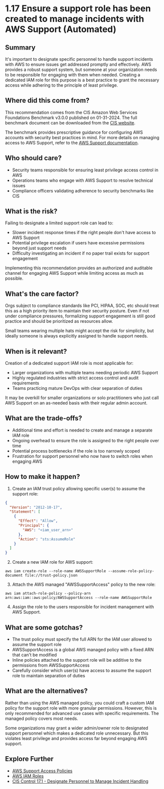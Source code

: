 # 1.17 Ensure a support role has been created to manage incidents with AWS Support (Automated)

## Summary
It's important to designate specific personnel to handle support incidents with AWS to ensure issues get addressed promptly and effectively. AWS provides a robust support system, but someone at your organization needs to be responsible for engaging with them when needed. Creating a dedicated IAM role for this purpose is a best practice to grant the necessary access while adhering to the principle of least privilege.

## Where did this come from?
This recommendation comes from the CIS Amazon Web Services Foundations Benchmark v3.0.0 published on 01-31-2024. The full benchmark document can be downloaded from the [CIS website](https://downloads.cisecurity.org/#/). 

The benchmark provides prescriptive guidance for configuring AWS accounts with security best practices in mind. For more details on managing access to AWS Support, refer to the [AWS Support documentation](https://docs.aws.amazon.com/awssupport/latest/user/getting-started.html).

## Who should care?
- Security teams responsible for ensuring least privilege access control in AWS
- Operations teams who engage with AWS Support to resolve technical issues
- Compliance officers validating adherence to security benchmarks like CIS

## What is the risk?
Failing to designate a limited support role can lead to:
- Slower incident response times if the right people don't have access to AWS Support
- Potential privilege escalation if users have excessive permissions beyond just support needs
- Difficulty investigating an incident if no paper trail exists for support engagement

Implementing this recommendation provides an authorized and auditable channel for engaging AWS Support while limiting access as much as possible.

## What's the care factor?
Orgs subject to compliance standards like PCI, HIPAA, SOC, etc should treat this as a high priority item to maintain their security posture. Even if not under compliance pressures, formalizing support engagement is still good practice and should be prioritized as resources allow.

Small teams wearing multiple hats might accept the risk for simplicity, but ideally someone is always explicitly assigned to handle support needs.

## When is it relevant?
Creation of a dedicated support IAM role is most applicable for:
- Larger organizations with multiple teams needing periodic AWS Support 
- Highly regulated industries with strict access control and audit requirements
- Teams practicing mature DevOps with clear separation of duties

It may be overkill for smaller organizations or solo practitioners who just call AWS Support on an as-needed basis with their regular admin account.

## What are the trade-offs?
- Additional time and effort is needed to create and manage a separate IAM role
- Ongoing overhead to ensure the role is assigned to the right people over time
- Potential process bottlenecks if the role is too narrowly scoped
- Frustration for support personnel who now have to switch roles when engaging AWS

## How to make it happen?
1. Create an IAM trust policy allowing specific user(s) to assume the support role:

```json
{
  "Version": "2012-10-17", 
  "Statement": [
    {
      "Effect": "Allow",
      "Principal": {
        "AWS": "<iam_user_arn>"
      },
      "Action": "sts:AssumeRole"
    }
  ]
}
```

2. Create a new IAM role for AWS support:

`aws iam create-role --role-name AWSSupportRole --assume-role-policy-document file://trust-policy.json`

3. Attach the AWS managed "AWSSupportAccess" policy to the new role:

`aws iam attach-role-policy --policy-arn arn:aws:iam::aws:policy/AWSSupportAccess --role-name AWSSupportRole`

4. Assign the role to the users responsible for incident management with AWS Support.

## What are some gotchas?
- The trust policy must specify the full ARN for the IAM user allowed to assume the support role
- AWSSupportAccess is a global AWS managed policy with a fixed ARN that can't be modified
- Inline policies attached to the support role will be additive to the permissions from AWSSupportAccess
- Carefully consider which user(s) have access to assume the support role to maintain separation of duties

## What are the alternatives?
Rather than using the AWS managed policy, you could craft a custom IAM policy for the support role with more granular permissions. However, this is only recommended for advanced use cases with specific requirements. The managed policy covers most needs.

Some organizations may grant a wider admin/owner role to designated support personnel which makes a dedicated role unnecessary. But this violates least privilege and provides access far beyond engaging AWS support.

## Explore Further
- [AWS Support Access Policies](https://docs.aws.amazon.com/awssupport/latest/user/access-policies.html) 
- [AWS IAM Roles](https://docs.aws.amazon.com/IAM/latest/UserGuide/id_roles.html)
- [CIS Control 17.1 - Designate Personnel to Manage Incident Handling](https://cas.docs.cisecurity.org/en/latest/source/Controls17/)